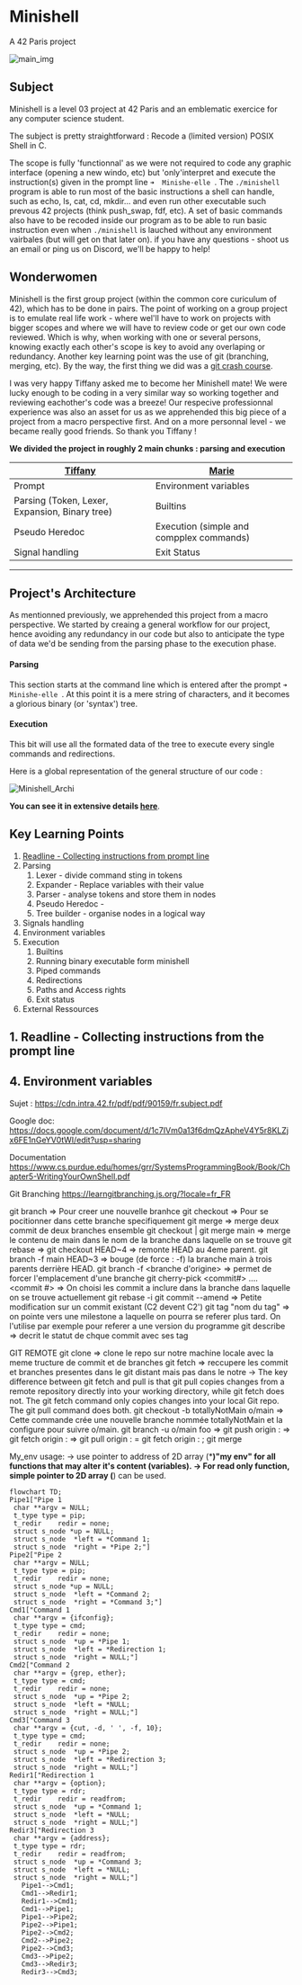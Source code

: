 # Minishell
A 42 Paris project

![main_img](https://github.com/Makasabi/minishell_42/assets/114622980/2dc3bb9a-04a2-4f2c-b738-fb223311c24c)

## Subject
Minishell is a level 03 project at 42 Paris and an emblematic exercice for any computer science student.

The subject is pretty straightforward : Recode a (limited version) POSIX Shell in C.

The scope is fully 'functionnal' as we were not required to code any graphic interface (opening a new windo, etc) but 'only'interpret and execute the instruction(s) given in the prompt line `➜  Minishe·elle `.
The `./minishell` program is able to run most of the basic instructions a shell can handle, such as echo, ls, cat, cd, mkdir... and even run other executable such prevous 42 projects (think push_swap, fdf, etc).
A set of basic commands also have to be recoded inside our program as to be able to run basic instruction even when `./minishell` is lauched without any environment vairbales (but will get on that later on).
if you have any questions - shoot us an email or ping us on Discord, we'll be happy to help!
 
## Wonderwomen

Minishell is the first group project (within the common core curiculum of 42), which has to be done in pairs. The point of working on a group project is to emulate real life work - where wel'll have to work on projects with bigger scopes and where we will have to review code or get our own code reviewed. Which is why, when working with one or several persons, knowing exactly each other's scope is key to avoid any overlaping or redundancy. Another key learning point was the use of git (branching, merging, etc). By the way, the first thing we did was a [git crash course](https://learngitbranching.js.org/?locale=en).

I was very happy Tiffany asked me to become her Minishell mate! We were lucky enough to be coding in a very similar way so working together and reviewing eachother's code was a breeze! Our respecive professionnal experience was also an asset for us as we apprehended this big piece of a project from a macro perspective first. And on a more personnal level - we became really good friends. So thank you Tiffany !

**We divided the project in roughly 2 main chunks : parsing and execution**

|**[Tiffany](https://github.com/ImJustWan)**|**[Marie](https://github.com/Makasabi)**|
|---|---|
|Prompt|Environment variables|
|Parsing (Token, Lexer, Expansion, Binary tree)|Builtins|
|Pseudo Heredoc|Execution (simple and compplex commands)|
|Signal handling|Exit Status|

____

## Project's Architecture

As mentionned previously, we apprehended this project from a macro perspective. 
We started by creaing a general workflow for our project, hence avoiding any redundancy in our code but also to anticipate the type of data we'd be sending from the parsing phase to the execution phase.

#### Parsing
This section starts at the command line which is entered after the prompt `➜  Minishe·elle `.
At this point it is a mere string of characters, and it becomes a glorious binary (or 'syntax') tree.
#### Execution
This bit will use all the formated data of the tree to execute every single commands and redirections.

Here is a global representation of the general structure of our code : 

![Minishell_Archi](https://github.com/Makasabi/minishell_42/assets/114622980/0bc6015f-d4bd-410f-90be-9861136db674)

**You can see it in extensive details [here](https://miro.com/app/board/uXjVM2vuNQE=/?share_link_id=828445432809)**.

## Key Learning Points

1. [Readline - Collecting instructions from prompt line](https://github.com/Makasabi/minishell_42/blob/main/README.md#1-readline---collecting-istructions-from-the-prompt-line)
2. Parsing
   	1. Lexer - divide command sting in tokens
   	2. Expander - Replace variables with their value
   	3. Parser - analyse tokens and store them in nodes
   	4. Pseudo Heredoc - 
   	5. Tree builder - organise nodes in a logical way
3. Signals handling
4. Environment variables
5. Execution
   	1. Builtins
   	2. Running binary executable form minishell
   	3. Piped commands
   	4. Redirections
   	5. Paths and Access rights
   	6. Exit status
6. External Ressources 

## 1. Readline - Collecting instructions from the prompt line

## 4. Environment variables

Sujet :
https://cdn.intra.42.fr/pdf/pdf/90159/fr.subject.pdf

Google doc:
https://docs.google.com/document/d/1c7IVm0a13f6dmQzApheV4Y5r8KLZjx6FE1nGeYV0tWI/edit?usp=sharing

Documentation
https://www.cs.purdue.edu/homes/grr/SystemsProgrammingBook/Book/Chapter5-WritingYourOwnShell.pdf

Git Branching
https://learngitbranching.js.org/?locale=fr_FR

git branch <nom de la branche> => Pour creer une nouvelle branhce
git checkout <nom de la branche> => Pour se pocitionner dans cette branche specifiquement
git merge <nom de la branche> => merge deux commit de deux branches ensemble
git checkout <nom de la branche> | git merge main => merge le contenu de main dans le nom de la branche dans laquelle on se trouve
git rebase =>
git checkout HEAD~4 => remonte HEAD au 4eme parent.
git branch -f main HEAD~3 => bouge (de force : -f) la branche main à trois parents derrière HEAD.
git branch -f <branche d'origine> <branche de destination> => permet de forcer l'emplacement d'une branche
git cherry-pick <commit#> .... <commit #> => On choisi les commit a inclure dans la branche dans laquelle on se trouve actuellement
git rebase -i <where I want to reorganise my commit from>
git commit --amend => Petite modification sur un commit existant (C2 devent C2')
git tag "nom du tag" <commit> => on pointe vers une milestone a laquelle on pourra se referer plus tard. On l'utilise par exemple pour referer a une version du programme
git describe => decrit le statut de chque commit avec ses tag


GIT REMOTE
git clone => clone le repo sur notre machine locale avec la meme tructure de commit et de branches
git fetch => reccupere les commit et branches presentes dans le git distant mais pas dans le notre
			-> The key difference between git fetch and pull is that git pull copies changes from a remote repository directly into your working directory, while git fetch does not. The git fetch command only copies changes into your local Git repo. The git pull command does both.
git checkout -b totallyNotMain o/main => Cette commande crée une nouvelle branche nommée totallyNotMain et la configure pour suivre o/main.
git branch -u o/main foo =>
git push origin <source>:<destination> =>
git fetch origin <source>:<destination> =>
git pull origin <source>:<destination> = git fetch origin <source>:<destination> ; git merge <destination>

My_env usage:
-> use pointer to address of 2D array (***)"my env" for all functions that may alter it's content (variables).
-> For read only function, simple pointer to 2D array (**) can be used.

```mermaid
flowchart TD;
Pipe1["Pipe 1
 char **argv = NULL;
 t_type	type = pip;
 t_redir	redir = none;
 struct s_node *up = NULL;
 struct s_node	*left = *Command 1;
 struct s_node	*right = *Pipe 2;"]
Pipe2["Pipe 2
 char **argv = NULL;
 t_type	type = pip;
 t_redir	redir = none;
 struct s_node *up = NULL;
 struct s_node	*left = *Command 2;
 struct s_node	*right = *Command 3;"]
Cmd1["Command 1
 char **argv = {ifconfig};
 t_type	type = cmd;
 t_redir	redir = none;
 struct s_node	*up = *Pipe 1;
 struct s_node	*left = *Redirection 1;
 struct s_node	*right = NULL;"]
Cmd2["Command 2
 char **argv = {grep, ether};
 t_type	type = cmd;
 t_redir	redir = none;
 struct s_node	*up = *Pipe 2;
 struct s_node	*left = *NULL;
 struct s_node	*right = NULL;"]
Cmd3["Command 3
 char **argv = {cut, -d, ' ', -f, 10};
 t_type	type = cmd;
 t_redir	redir = none;
 struct s_node	*up = *Pipe 2;
 struct s_node	*left = *Redirection 3;
 struct s_node	*right = NULL;"]
Redir1["Redirection 1
 char **argv = {option};
 t_type	type = rdr;
 t_redir	redir = readfrom;
 struct s_node	*up = *Command 1;
 struct s_node	*left = *NULL;
 struct s_node	*right = NULL;"]
Redir3["Redirection 3
 char **argv = {address};
 t_type	type = rdr;
 t_redir	redir = readfrom;
 struct s_node	*up = *Command 3;
 struct s_node	*left = *NULL;
 struct s_node	*right = NULL;"]
   Pipe1-->Cmd1;
   Cmd1-->Redir1;
   Redir1-->Cmd1;
   Cmd1-->Pipe1;
   Pipe1-->Pipe2;
   Pipe2-->Pipe1;
   Pipe2-->Cmd2;
   Cmd2-->Pipe2;
   Pipe2-->Cmd3;
   Cmd3-->Pipe2;
   Cmd3-->Redir3;
   Redir3-->Cmd3;
```
